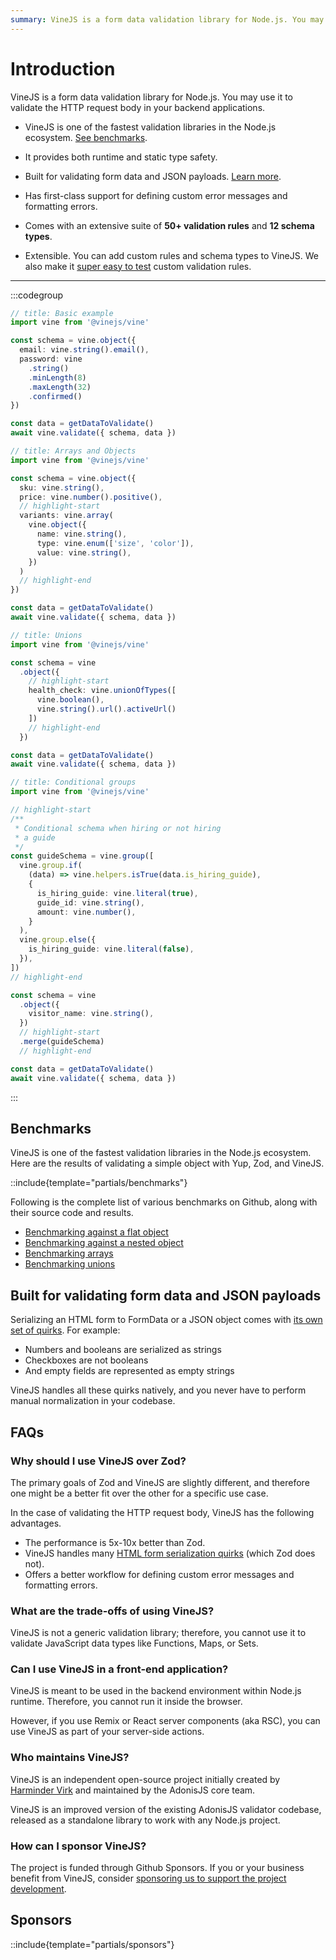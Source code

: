 ```yaml
---
summary: VineJS is a form data validation library for Node.js. You may use it to validate the HTTP request body in your backend applications.
---
```


# Introduction

VineJS is a form data validation library for Node.js. You may use it to validate the HTTP request body in your backend applications.

- VineJS is one of the fastest validation libraries in the Node.js ecosystem. [See benchmarks](#benchmarks).

- It provides both runtime and static type safety.

- Built for validating form data and JSON payloads. [Learn more](#built-for-validating-form-data-and-json-payloads).

- Has first-class support for defining custom error messages and formatting errors.

- Comes with an extensive suite of **50+ validation rules** and **12 schema types**.

- Extensible. You can add custom rules and schema types to VineJS. We also make it [super easy to test](../extend/custom_rules.md#testing-rules) custom validation rules.

---

:::codegroup

```ts
// title: Basic example
import vine from '@vinejs/vine'

const schema = vine.object({
  email: vine.string().email(),
  password: vine
    .string()
    .minLength(8)
    .maxLength(32)
    .confirmed()
})

const data = getDataToValidate()
await vine.validate({ schema, data })
```

```ts
// title: Arrays and Objects
import vine from '@vinejs/vine'

const schema = vine.object({
  sku: vine.string(),
  price: vine.number().positive(),
  // highlight-start
  variants: vine.array(
    vine.object({
      name: vine.string(),
      type: vine.enum(['size', 'color']),
      value: vine.string(),
    })
  )
  // highlight-end
})

const data = getDataToValidate()
await vine.validate({ schema, data })
```

```ts
// title: Unions
import vine from '@vinejs/vine'

const schema = vine
  .object({
    // highlight-start
    health_check: vine.unionOfTypes([
      vine.boolean(),
      vine.string().url().activeUrl()
    ])
    // highlight-end
  })

const data = getDataToValidate()
await vine.validate({ schema, data })
```

```ts
// title: Conditional groups
import vine from '@vinejs/vine'

// highlight-start
/**
 * Conditional schema when hiring or not hiring
 * a guide
 */
const guideSchema = vine.group([
  vine.group.if(
    (data) => vine.helpers.isTrue(data.is_hiring_guide),
    {
      is_hiring_guide: vine.literal(true),
      guide_id: vine.string(),
      amount: vine.number(),
    }
  ),
  vine.group.else({
    is_hiring_guide: vine.literal(false),
  }),
])
// highlight-end

const schema = vine
  .object({
    visitor_name: vine.string(),
  })
  // highlight-start
  .merge(guideSchema)
  // highlight-end

const data = getDataToValidate()
await vine.validate({ schema, data })
```

:::

## Benchmarks

VineJS is one of the fastest validation libraries in the Node.js ecosystem. Here are the results of validating a simple object with Yup, Zod, and VineJS.

::include{template="partials/benchmarks"}

Following is the complete list of various benchmarks on Github, along with their source code and results.

- [Benchmarking against a flat object](https://github.com/vinejs/vine/blob/develop/benchmarks.md#benchmarking-against-a-flat-object)
- [Benchmarking against a nested object](https://github.com/vinejs/vine/blob/develop/benchmarks.md#benchmarking-against-a-nested-object)
- [Benchmarking arrays](https://github.com/vinejs/vine/blob/develop/benchmarks.md#benchmarking-arrays)
- [Benchmarking unions](https://github.com/vinejs/vine/blob/develop/benchmarks.md#benchmarking-unions)

## Built for validating form data and JSON payloads

Serializing an HTML form to FormData or a ‌JSON object comes with [its own set of quirks](./html_forms_and_surprises.md). For example:

- Numbers and booleans are serialized as strings
- Checkboxes are not booleans
- And empty fields are represented as empty strings

VineJS handles all these quirks natively, and you never have to perform manual normalization in your codebase.

<!-- ## What's next?

- Read the [installation and basic usage](./getting_started.md) guide.
- Watch [screencasts]().
- Watch the [introduction live stream](). -->

## FAQs

### Why should I use VineJS over Zod?

The primary goals of Zod and VineJS are slightly different, and therefore one might be a better fit over the other for a specific use case.

In the case of validating the HTTP request body, VineJS has the following advantages.

- The performance is 5x-10x better than Zod.
- VineJS handles many [HTML form serialization quirks](./html_forms_and_surprises.md) (which Zod does not).
- Offers a better workflow for defining custom error messages and formatting errors.

### What are the trade-offs of using VineJS?

VineJS is not a generic validation library; therefore, you cannot use it to validate JavaScript data types like Functions, Maps, or Sets.

### Can I use VineJS in a front-end application?

VineJS is meant to be used in the backend environment within Node.js runtime. Therefore, you cannot run it inside the browser.

However, if you use Remix or React server components (aka RSC), you can use VineJS as part of your server-side actions.

### Who maintains VineJS?

VineJS is an independent open-source project initially created by [Harminder Virk](http://twitter.com/amanvirk1) and maintained by the AdonisJS core team.

VineJS is an improved version of the existing AdonisJS validator codebase, released as a standalone library to work with any Node.js project.

### How can I sponsor VineJS?

The project is funded through Github Sponsors. If you or your business benefit from VineJS, consider [sponsoring us to support the project development](https://github.com/sponsors/thetutlage).

## Sponsors

::include{template="partials/sponsors"}
